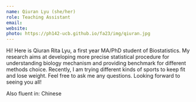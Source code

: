 ```yaml
---
name: Qiuran Lyu (she/her)
role: Teaching Assistant
email: 
website: 
photo: https://ph142-ucb.github.io/fa23/img/qiuran.jpg
---
```


Hi! Here is Qiuran Rita Lyu, a first year MA/PhD student of Biostatistics. My research aims at developing more precise statistical procedure for understanding biology mechanism and providing benchmark for different methods choice. Recently, I am trying different kinds of sports to keep fit and lose weight. Feel free to ask me any questions. Looking forward to seeing you all!

Also fluent in: Chinese